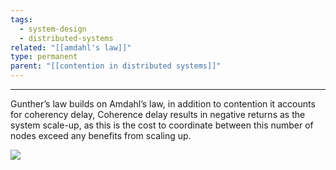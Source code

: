 ```yaml
---
tags:
  - system-design
  - distributed-systems
related: "[[amdahl's law]]"
type: permanent
parent: "[[contention in distributed systems]]"
---
```



----

Gunther’s law builds on Amdahl’s law, in addition to contention it accounts for coherency delay, Coherence delay results in negative returns as the system scale-up, as this is the cost to coordinate between this number of nodes exceed any benefits from scaling up.

![](https://i2.wp.com/blog.knoldus.com/wp-content/uploads/2019/01/scalability_gunthers_law.jpg?resize=401%2C220&ssl=1)